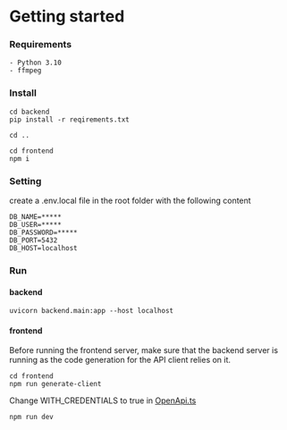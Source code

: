 <h1>Getting started</h1>

<h3>Requirements</h3>

    - Python 3.10
    - ffmpeg

<h3>Install</h3>

    cd backend
    pip install -r reqirements.txt

    cd ..

    cd frontend
    npm i

<h3>Setting</h3>
create a .env.local file in the root folder with the following content

    DB_NAME=*****
    DB_USER=*****
    DB_PASSWORD=*****
    DB_PORT=5432
    DB_HOST=localhost

<h3>Run</h3>

<h4>backend</h4>

    uvicorn backend.main:app --host localhost

<h4>frontend</h4>

Before running the frontend server, make sure that the backend server is running as the code generation for the API client relies on it.

    cd frontend
    npm run generate-client

Change WITH_CREDENTIALS to true in [OpenApi.ts](/frontend/client/core/OpenApi.ts)

    npm run dev
